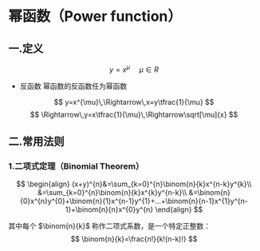 # 幂函数（Power function）

##  一.定义
$$
y=x^{\mu}\,\,\,\,\,\,\,\,\mu\in R
$$

* 反函数
幂函数的反函数任为幂函数

$$
y=x^{\mu}\,\Rightarrow\,x=y\tfrac{1}{\mu}
$$
$$
\Rightarrow\,y=x\tfrac{1}{\mu}\,\Rightarrow\sqrt[\mu]{x}
$$







## 二.常用法则



### 1.二项式定理（Binomial Theorem）

$$
\begin{align}
(x+y)^{n}&=\sum_{k=0}^{n}\binom{n}{k}x^{n-k}y^{k}\\
&=\sum_{k=0}^{n}\binom{n}{k}x^{k}y^{n-k}\\
&=\binom{n}{0}x^{n}y^{0}+\binom{n}{1}x^{n-1}y^{1}+...+\binom{n}{n-1}x^{1}y^{n-1}+\binom{n}{n}x^{0}y^{n}
\end{align}
$$



其中每个 $\binom{n}{k}$ 称作二项式系数，是一个特定正整数：
$$
\binom{n}{k}=\frac{n!}{k!(n-k)!}
$$
